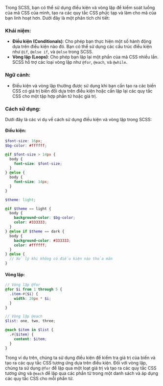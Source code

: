 Trong SCSS, bạn có thể sử dụng điều kiện và vòng lặp để kiểm soát luồng của mã CSS của mình, tạo ra các quy tắc CSS phức tạp và làm cho mã của bạn linh hoạt hơn. Dưới đây là một phân tích chi tiết:

### Khái niệm:

- **Điều kiện (Conditionals)**: Cho phép bạn thực hiện một số hành động dựa trên điều kiện nào đó. Bạn có thể sử dụng các cấu trúc điều kiện như `@if`, `@else if`, và `@else` trong SCSS.
- **Vòng lặp (Loops)**: Cho phép bạn lặp lại một phần của mã CSS nhiều lần. SCSS hỗ trợ các loại vòng lặp như `@for`, `@each`, và `@while`.

### Ngữ cảnh:

- Điều kiện và vòng lặp thường được sử dụng khi bạn cần tạo ra các biến CSS có giá trị biến đổi dựa trên điều kiện hoặc cần lặp lại các quy tắc CSS cho một tập hợp phần tử hoặc giá trị.

### Cách sử dụng:

Dưới đây là các ví dụ về cách sử dụng điều kiện và vòng lặp trong SCSS:

#### Điều kiện:

```scss
$font-size: 16px;
$bg-color: #ffffff;

@if $font-size > 14px {
  body {
    font-size: $font-size;
  }
} @else {
  body {
    font-size: 14px;
  }
}

$theme: light;

@if $theme == light {
  body {
    background-color: $bg-color;
    color: #333333;
  }
} @else if $theme == dark {
  body {
    background-color: #333333;
    color: #ffffff;
  }
} @else {
  // Xử lý khi không có điều kiện nào thỏa mãn
}
```

#### Vòng lặp:

```scss
// Vòng lặp @for
@for $i from 1 through 5 {
  .item-#{$i} {
    width: 20px * $i;
  }
}

// Vòng lặp @each
$list: one, two, three;

@each $item in $list {
  .#{$item} {
    content: $item;
  }
}
```

Trong ví dụ trên, chúng ta sử dụng điều kiện để kiểm tra giá trị của biến và tạo ra các quy tắc CSS tương ứng dựa trên điều kiện. Đối với vòng lặp, chúng ta sử dụng `@for` để lặp qua một loạt giá trị và tạo ra các quy tắc CSS tương ứng và `@each` để lặp qua các phần tử trong một danh sách và áp dụng các quy tắc CSS cho mỗi phần tử.
